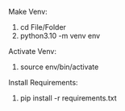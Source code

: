 
Make Venv:
1. cd File/Folder
2. python3.10 -m venv env

Activate Venv:
1. source env/bin/activate

Install Requirements:
1. pip install -r requirements.txt

